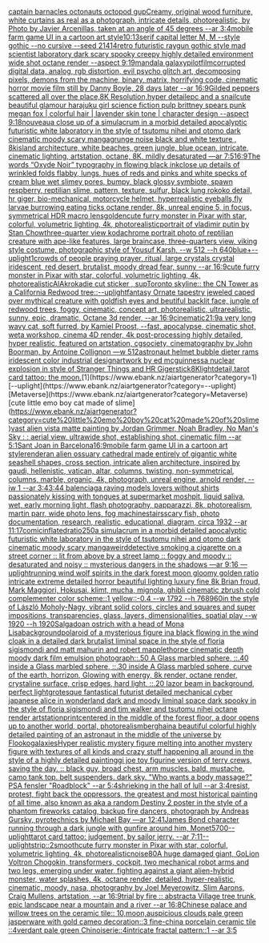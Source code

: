 [captain barnacles octonauts octopod gup](https://www.ebank.nz/aiartgenerator?category=captain%20barnacles%20octonauts%20octopod%20gup)[Creamy, original wood furniture, white curtains as real as a photograph, intricate details, photorealistic, by Photo by Javier Arcenillas, taken at an angle of 45 degrees  --ar 3:4](https://www.ebank.nz/aiartgenerator?category=Creamy%2C%20original%20wood%20furniture%2C%20white%20curtains%20as%20real%20as%20a%20photograph%2C%20intricate%20details%2C%20photorealistic%2C%20by%20Photo%20by%20Javier%20Arcenillas%2C%20taken%20at%20an%20angle%20of%2045%20degrees%20%20--ar%203%3A4)[mobile farm game UI in a cartoon art style](https://www.ebank.nz/aiartgenerator?category=mobile%20farm%20game%20UI%20in%20a%20cartoon%20art%20style)[10:13](https://www.ebank.nz/aiartgenerator?category=10%3A13)[serif capital letter M, M --style gothic --no cursive --seed 21414](https://www.ebank.nz/aiartgenerator?category=serif%20capital%20letter%20M%2C%20M%20--style%20gothic%20--no%20cursive%20--seed%2021414)[retro futuristic raygun gothic style mad scientist laboratory dark scary spooky creepy highly detailed environment wide shot octane render --aspect 9:19](https://www.ebank.nz/aiartgenerator?category=retro%20futuristic%20raygun%20gothic%20style%20mad%20scientist%20laboratory%20dark%20scary%20spooky%20creepy%20highly%20detailed%20environment%20wide%20shot%20octane%20render%20--aspect%209%3A19)[mandala galaxy](https://www.ebank.nz/aiartgenerator?category=mandala%20galaxy)[pilot](https://www.ebank.nz/aiartgenerator?category=pilot)[film](https://www.ebank.nz/aiartgenerator?category=film)[corrupted digital data, analog, rgb distortion, evil psycho glitch art, decomposing pixels, demons from the machine, binary, matrix, horrifying code, cinematic horror movie film still by Danny Boyle, 28 days later  --ar 16:9](https://www.ebank.nz/aiartgenerator?category=corrupted%20digital%20data%2C%20analog%2C%20rgb%20distortion%2C%20evil%20psycho%20glitch%20art%2C%20decomposing%20pixels%2C%20demons%20from%20the%20machine%2C%20binary%2C%20matrix%2C%20horrifying%20code%2C%20cinematic%20horror%20movie%20film%20still%20by%20Danny%20Boyle%2C%2028%20days%20later%20%20--ar%2016%3A9)[Gilded peppers scattered all over the place,8K Resolution,hyper detaile](https://www.ebank.nz/aiartgenerator?category=Gilded%20peppers%20scattered%20all%20over%20the%20place%2C8K%20Resolution%2Chyper%20detaile)[pc and a snail](https://www.ebank.nz/aiartgenerator?category=pc%20and%20a%20snail)[cute beautiful glamour harajuku girl science fiction pulp brittney spears punk megan fox  | colorful hair | lavender skin tone | character design  --aspect 9:18](https://www.ebank.nz/aiartgenerator?category=cute%20beautiful%20glamour%20harajuku%20girl%20science%20fiction%20pulp%20brittney%20spears%20punk%20megan%20fox%20%20%7C%20colorful%20hair%20%7C%20lavender%20skin%20tone%20%7C%20character%20design%20%20--aspect%209%3A18)[nouveau](https://www.ebank.nz/aiartgenerator?category=nouveau)[a close up of a simulacrum in a morbid detailed apocalyptic futuristic white laboratory in the style of tsutomu nihei and otomo dark cinematic moody scary manga](https://www.ebank.nz/aiartgenerator?category=a%20close%20up%20of%20a%20simulacrum%20in%20a%20morbid%20detailed%20apocalyptic%20futuristic%20white%20laboratory%20in%20the%20style%20of%20tsutomu%20nihei%20and%20otomo%20dark%20cinematic%20moody%20scary%20manga)[grunge noise black and white texture , 8k](https://www.ebank.nz/aiartgenerator?category=grunge%20noise%20black%20and%20white%20texture%20%2C%208k)[island architecture, white beaches, green jungle, blue ocean, intricate, cinematic lighting, artstation, octane, 8K, mildly desaturated —ar 7:5](https://www.ebank.nz/aiartgenerator?category=island%20architecture%2C%20white%20beaches%2C%20green%20jungle%2C%20blue%20ocean%2C%20intricate%2C%20cinematic%20lighting%2C%20artstation%2C%20octane%2C%208K%2C%20mildly%20desaturated%20%E2%80%94ar%207%3A5)[16:9](https://www.ebank.nz/aiartgenerator?category=16%3A9)[The words “Oxyde Noir” typography in flowing black ink](https://www.ebank.nz/aiartgenerator?category=The%20words%20%E2%80%9COxyde%20Noir%E2%80%9D%20typography%20in%20flowing%20black%20ink)[close up details of wrinkled folds flabby, lungs, hues of reds and pinks and white specks of cream blue wet slimey pores, bumpy, black glossy symbiote, spawn respberry, reptilian slime, pattern, texture, sulfur, black lung rokoko detail, hr giger, bio-mechanical, motorcycle helmet, hyperrealistic eyeballs,fly larvae burrowing eating ticks octane render, 8k, unreal engine 5, in focus, symmetrical HDR macro lens](https://www.ebank.nz/aiartgenerator?category=close%20up%20details%20of%20wrinkled%20folds%20flabby%2C%20lungs%2C%20hues%20of%20reds%20and%20pinks%20and%20white%20specks%20of%20cream%20blue%20wet%20slimey%20pores%2C%20bumpy%2C%20black%20glossy%20symbiote%2C%20spawn%20respberry%2C%20reptilian%20slime%2C%20pattern%2C%20texture%2C%20sulfur%2C%20black%20lung%20rokoko%20detail%2C%20hr%20giger%2C%20bio-mechanical%2C%20motorcycle%20helmet%2C%20hyperrealistic%20eyeballs%2Cfly%20larvae%20burrowing%20eating%20ticks%20octane%20render%2C%208k%2C%20unreal%20engine%205%2C%20in%20focus%2C%20symmetrical%20HDR%20macro%20lens)[golden](https://www.ebank.nz/aiartgenerator?category=golden)[cute furry monster in Pixar with star, colorful, volumetric lighting, 4k, photorealistic](https://www.ebank.nz/aiartgenerator?category=cute%20furry%20monster%20in%20Pixar%20with%20star%2C%20colorful%2C%20volumetric%20lighting%2C%204k%2C%20photorealistic)[portrait of vladimir putin by Stan Chow](https://www.ebank.nz/aiartgenerator?category=portrait%20of%20vladimir%20putin%20by%20Stan%20Chow)[three-quarter view kodachrome portrait photo of reptilian creature with ape-like features, large braincase, three-quarters view, viking style costume, photographic style of Yousuf Karsh, --w 512 --h 640](https://www.ebank.nz/aiartgenerator?category=three-quarter%20view%20kodachrome%20portrait%20photo%20of%20reptilian%20creature%20with%20ape-like%20features%2C%20large%20braincase%2C%20three-quarters%20view%2C%20viking%20style%20costume%2C%20photographic%20style%20of%20Yousuf%20Karsh%2C%20--w%20512%20--h%20640)[blue+](https://www.ebank.nz/aiartgenerator?category=blue%2B)[--uplight](https://www.ebank.nz/aiartgenerator?category=--uplight)[1](https://www.ebank.nz/aiartgenerator?category=1)[crowds of people praying prayer, ritual, large crystals crystal iridescent, red desert, brutalist, moody dread fear, sunny --ar 16:9](https://www.ebank.nz/aiartgenerator?category=crowds%20of%20people%20praying%20prayer%2C%20ritual%2C%20large%20crystals%20crystal%20iridescent%2C%20red%20desert%2C%20brutalist%2C%20moody%20dread%20fear%2C%20sunny%20--ar%2016%3A9)[cute furry monster in Pixar with star, colorful, volumetric lighting, 4k, photorealistic](https://www.ebank.nz/aiartgenerator?category=cute%20furry%20monster%20in%20Pixar%20with%20star%2C%20colorful%2C%20volumetric%20lighting%2C%204k%2C%20photorealistic)[AlAkroka](https://www.ebank.nz/aiartgenerator?category=AlAkroka)[die cut sticker , sup](https://www.ebank.nz/aiartgenerator?category=die%20cut%20sticker%20%2C%20sup)[Toronto skyline:: the CN Tower as a California Redwood tree::](https://www.ebank.nz/aiartgenerator?category=Toronto%20skyline%3A%3A%20the%20CN%20Tower%20as%20a%20California%20Redwood%20tree%3A%3A)[--uplight](https://www.ebank.nz/aiartgenerator?category=--uplight)[fantasy Ornate tapestry jeweled caped over mythical creature with goldfish eyes and beutiful backlit face, jungle of redwood trees, foggy, cinematic, concept art, photorealistic, ultrarealistic, sunny, epic, dramatic, Octane 3d render, --ar 16:9](https://www.ebank.nz/aiartgenerator?category=fantasy%20Ornate%20tapestry%20jeweled%20caped%20over%20mythical%20creature%20with%20goldfish%20eyes%20and%20beutiful%20backlit%20face%2C%20jungle%20of%20redwood%20trees%2C%20foggy%2C%20cinematic%2C%20concept%20art%2C%20photorealistic%2C%20ultrarealistic%2C%20sunny%2C%20epic%2C%20dramatic%2C%20Octane%203d%20render%2C%20--ar%2016%3A9)[cinematic](https://www.ebank.nz/aiartgenerator?category=cinematic)[21:9](https://www.ebank.nz/aiartgenerator?category=21%3A9)[a very long wavy cat, soft furred, by Kamiel Proost, --fast](https://www.ebank.nz/aiartgenerator?category=a%20very%20long%20wavy%20cat%2C%20soft%20furred%2C%20by%20Kamiel%20Proost%2C%20--fast)[, apocalypse, cinematic shot, weta workshop, cinema 4D render, 4k post-processing highly detailed, hyper realistic, featured on artstation, cgsociety, cinematography by John Boorman, by Antoine Collignon —w 512](https://www.ebank.nz/aiartgenerator?category=%2C%20apocalypse%2C%20cinematic%20shot%2C%20weta%20workshop%2C%20cinema%204D%20render%2C%204k%20post-processing%20highly%20detailed%2C%20hyper%20realistic%2C%20featured%20on%20artstation%2C%20cgsociety%2C%20cinematography%20by%20John%20Boorman%2C%20by%20Antoine%20Collignon%20%E2%80%94w%20512)[astronaut helmet bubble dieter rams iridescent color industrial design](https://www.ebank.nz/aiartgenerator?category=astronaut%20helmet%20bubble%20dieter%20rams%20iridescent%20color%20industrial%20design)[artwork by ed mcguinness](https://www.ebank.nz/aiartgenerator?category=artwork%20by%20ed%20mcguinness)[a nuclear explosion in style of Stranger Things and HR Giger](https://www.ebank.nz/aiartgenerator?category=a%20nuclear%20explosion%20in%20style%20of%20Stranger%20Things%20and%20HR%20Giger)[stick](https://www.ebank.nz/aiartgenerator?category=stick)[8K](https://www.ebank.nz/aiartgenerator?category=8K)[light](https://www.ebank.nz/aiartgenerator?category=light)[detail,](https://www.ebank.nz/aiartgenerator?category=detail%2C)[tarot card tattoo: the moon.](https://www.ebank.nz/aiartgenerator?category=tarot%20card%20tattoo%3A%20the%20moon.)[1](https://www.ebank.nz/aiartgenerator?category=1)[--uplight](https://www.ebank.nz/aiartgenerator?category=--uplight)[Metaverse](https://www.ebank.nz/aiartgenerator?category=Metaverse)[cute little emo boy cat made of slime](https://www.ebank.nz/aiartgenerator?category=cute%20little%20emo%20boy%20cat%20made%20of%20slime)[vast alien vista matte painting by Jordan Grimmer, Noah Bradley, No Man's Sky : : aerial view, ultrawide shot, establishing shot, cinematic film --ar 5:1](https://www.ebank.nz/aiartgenerator?category=vast%20alien%20vista%20matte%20painting%20by%20Jordan%20Grimmer%2C%20Noah%20Bradley%2C%20No%20Man%27s%20Sky%20%3A%20%3A%20aerial%20view%2C%20ultrawide%20shot%2C%20establishing%20shot%2C%20cinematic%20film%20--ar%205%3A1)[Sant Joan in Barcelona](https://www.ebank.nz/aiartgenerator?category=Sant%20Joan%20in%20Barcelona)[16:9](https://www.ebank.nz/aiartgenerator?category=16%3A9)[mobile farm game UI in a cartoon art style](https://www.ebank.nz/aiartgenerator?category=mobile%20farm%20game%20UI%20in%20a%20cartoon%20art%20style)[render](https://www.ebank.nz/aiartgenerator?category=render)[an alien ossuary cathedral made entirely of gigantic white seashell shapes, cross section, intricate alien architecture, inspired by gaudi, hellenistic, vatican, altar, columns, twisting, non-symmetrical, columns, marble, organic, 4k, photograph, unreal engine, arnold render, --iw 1 --ar 3:4](https://www.ebank.nz/aiartgenerator?category=an%20alien%20ossuary%20cathedral%20made%20entirely%20of%20gigantic%20white%20seashell%20shapes%2C%20cross%20section%2C%20intricate%20alien%20architecture%2C%20inspired%20by%20gaudi%2C%20hellenistic%2C%20vatican%2C%20altar%2C%20columns%2C%20twisting%2C%20non-symmetrical%2C%20columns%2C%20marble%2C%20organic%2C%204k%2C%20photograph%2C%20unreal%20engine%2C%20arnold%20render%2C%20--iw%201%20--ar%203%3A4)[3:4](https://www.ebank.nz/aiartgenerator?category=3%3A4)[4 balenciaga raving models lovers without shirts passionately kissing with tongues at supermarket moshpit, liquid saliva, wet, early morning light, flash photography, papparazzi, 8k, photorealism, martin parr, wide photo lens, fog machine](https://www.ebank.nz/aiartgenerator?category=4%20balenciaga%20raving%20models%20lovers%20without%20shirts%20passionately%20kissing%20with%20tongues%20at%20supermarket%20moshpit%2C%20liquid%20saliva%2C%20wet%2C%20early%20morning%20light%2C%20flash%20photography%2C%20papparazzi%2C%208k%2C%20photorealism%2C%20martin%20parr%2C%20wide%20photo%20lens%2C%20fog%20machine)[stairs](https://www.ebank.nz/aiartgenerator?category=stairs)[scary fish, photo documentation, research, realistic, educational, diagram, circa 1932 --ar 11:17](https://www.ebank.nz/aiartgenerator?category=scary%20fish%2C%20photo%20documentation%2C%20research%2C%20realistic%2C%20educational%2C%20diagram%2C%20circa%201932%20--ar%2011%3A17)[comic](https://www.ebank.nz/aiartgenerator?category=comic)[inflated](https://www.ebank.nz/aiartgenerator?category=inflated)[ratio](https://www.ebank.nz/aiartgenerator?category=ratio)[2](https://www.ebank.nz/aiartgenerator?category=2)[50](https://www.ebank.nz/aiartgenerator?category=50)[a simulacrum in a morbid detailed apocalyptic futuristic white laboratory in the style of tsutomu nihei and otomo dark cinematic moody scary manga](https://www.ebank.nz/aiartgenerator?category=a%20simulacrum%20in%20a%20morbid%20detailed%20apocalyptic%20futuristic%20white%20laboratory%20in%20the%20style%20of%20tsutomu%20nihei%20and%20otomo%20dark%20cinematic%20moody%20scary%20manga)[weird](https://www.ebank.nz/aiartgenerator?category=weird)[detective smoking a cigarette on a street corner :: lit from above by a street lamp :: foggy and moody :: desaturated and noisy :: mysterious dangers in the shadows —ar 9:16 —uplight](https://www.ebank.nz/aiartgenerator?category=detective%20smoking%20a%20cigarette%20on%20a%20street%20corner%20%3A%3A%20lit%20from%20above%20by%20a%20street%20lamp%20%3A%3A%20foggy%20and%20moody%20%3A%3A%20desaturated%20and%20noisy%20%3A%3A%20mysterious%20dangers%20in%20the%20shadows%20%E2%80%94ar%209%3A16%20%E2%80%94uplight)[running wind wolf spirits in the dark forest moon gloomy golden ratio intricate extreme detailed horror beautiful lighting luxury fine 8k Brian froud, Mark Maggiori, Hokusai, klimt, mucha, mignola, ghibli cinematic zbrush cold complementer color scheme::1 yellow::-0.4 --w 1792 --h 768](https://www.ebank.nz/aiartgenerator?category=running%20wind%20wolf%20spirits%20in%20the%20dark%20forest%20moon%20gloomy%20golden%20ratio%20intricate%20extreme%20detailed%20horror%20beautiful%20lighting%20luxury%20fine%208k%20Brian%20froud%2C%20Mark%20Maggiori%2C%20Hokusai%2C%20klimt%2C%20mucha%2C%20mignola%2C%20ghibli%20cinematic%20zbrush%20cold%20complementer%20color%20scheme%3A%3A1%20yellow%3A%3A-0.4%20--w%201792%20--h%20768)[960](https://www.ebank.nz/aiartgenerator?category=960)[in the style of László Moholy-Nagy, vibrant solid colors, circles and squares and super impositions, transparencies, glass, layers,  dimensionalities, spatial play --w 1920 --h 1920](https://www.ebank.nz/aiartgenerator?category=in%20the%20style%20of%20L%C3%A1szl%C3%B3%20Moholy-Nagy%2C%20vibrant%20solid%20colors%2C%20circles%20and%20squares%20and%20super%20impositions%2C%20transparencies%2C%20glass%2C%20layers%2C%20%20dimensionalities%2C%20spatial%20play%20--w%201920%20--h%201920)[Salgado](https://www.ebank.nz/aiartgenerator?category=Salgado)[an ostrich with a head of Mona Lisa](https://www.ebank.nz/aiartgenerator?category=an%20ostrich%20with%20a%20head%20of%20Mona%20Lisa)[background](https://www.ebank.nz/aiartgenerator?category=background)[polaroid of a mysterious figure ina black flowing in the wind cloak in a detailed dark brutalist liminal space in the style of floria sigismondi and matt mahurin and robert mapplethorpe cinematic depth moody dark film emulsion photograph](https://www.ebank.nz/aiartgenerator?category=polaroid%20of%20a%20mysterious%20figure%20ina%20black%20flowing%20in%20the%20wind%20cloak%20in%20a%20detailed%20dark%20brutalist%20liminal%20space%20in%20the%20style%20of%20floria%20sigismondi%20and%20matt%20mahurin%20and%20robert%20mapplethorpe%20cinematic%20depth%20moody%20dark%20film%20emulsion%20photograph)[::.50 A Glass marbled sphere, ::.40 inside a Glass marbled sphere, ::.30 inside A Glass marbled sphere, curve of the earth, horrizon, Glowing with energy, 8k render, octane render, crystaline surface, crisp edges, hard light, ::.20 lazor beam in background, perfect light](https://www.ebank.nz/aiartgenerator?category=%3A%3A.50%20A%20Glass%20marbled%20sphere%2C%20%3A%3A.40%20inside%20a%20Glass%20marbled%20sphere%2C%20%3A%3A.30%20inside%20A%20Glass%20marbled%20sphere%2C%20curve%20of%20the%20earth%2C%20horrizon%2C%20Glowing%20with%20energy%2C%208k%20render%2C%20octane%20render%2C%20crystaline%20surface%2C%20crisp%20edges%2C%20hard%20light%2C%20%3A%3A.20%20lazor%20beam%20in%20background%2C%20perfect%20light)[grotesque fantastical futurist detailed mechanical cyber japanese alice in wonderland dark and moody liminal space dark spooky in the style of floria sigismondi and tim walker and tsutomu nihei octane render artstation](https://www.ebank.nz/aiartgenerator?category=grotesque%20fantastical%20futurist%20detailed%20mechanical%20cyber%20japanese%20alice%20in%20wonderland%20dark%20and%20moody%20liminal%20space%20dark%20spooky%20in%20the%20style%20of%20floria%20sigismondi%20and%20tim%20walker%20and%20tsutomu%20nihei%20octane%20render%20artstation)[print](https://www.ebank.nz/aiartgenerator?category=print)[centered in the middle of the forest floor, a door opens up to another world, portal, photorealism](https://www.ebank.nz/aiartgenerator?category=centered%20in%20the%20middle%20of%20the%20forest%20floor%2C%20a%20door%20opens%20up%20to%20another%20world%2C%20portal%2C%20photorealism)[berghain](https://www.ebank.nz/aiartgenerator?category=berghain)[a beautiful colorful highly detailed painting of an astronaut in the middle of the universe by Flooko](https://www.ebank.nz/aiartgenerator?category=a%20beautiful%20colorful%20highly%20detailed%20painting%20of%20an%20astronaut%20in%20the%20middle%20of%20the%20universe%20by%20Flooko)[galaxies](https://www.ebank.nz/aiartgenerator?category=galaxies)[Hyper realistic mystery figure melting into another mystery figure with textures of all kinds and crazy  stuff happening all around in the style of a highly detailed painting](https://www.ebank.nz/aiartgenerator?category=Hyper%20realistic%20mystery%20figure%20melting%20into%20another%20mystery%20figure%20with%20textures%20of%20all%20kinds%20and%20crazy%20%20stuff%20happening%20all%20around%20in%20the%20style%20of%20a%20highly%20detailed%20painting)[gi joe toy figurine version of terry crews, saving the day. :: black guy, broad chest, arm muscles. bald. mustache. camo tank top. belt suspenders. dark sky. "Who wants a body massage?" PSA fensler "Roadblock" --ar 5:4](https://www.ebank.nz/aiartgenerator?category=gi%20joe%20toy%20figurine%20version%20of%20terry%20crews%2C%20saving%20the%20day.%20%3A%3A%20black%20guy%2C%20broad%20chest%2C%20arm%20muscles.%20bald.%20mustache.%20camo%20tank%20top.%20belt%20suspenders.%20dark%20sky.%20%22Who%20wants%20a%20body%20massage%3F%22%20PSA%20fensler%20%22Roadblock%22%20--ar%205%3A4)[shrieking in the hall of lull --ar 3:4](https://www.ebank.nz/aiartgenerator?category=shrieking%20in%20the%20hall%20of%20lull%20--ar%203%3A4)[resist, protest, fight back the oppressors, the greatest and most historical painting of all time, also known as aka a random Destiny 2 poster in the style of a phantom fireworks catalog, backup fire dancers, photograph by Andreas Gursky, pyrotechnics by Michael Bay —ar 12:41](https://www.ebank.nz/aiartgenerator?category=resist%2C%20protest%2C%20fight%20back%20the%20oppressors%2C%20the%20greatest%20and%20most%20historical%20painting%20of%20all%20time%2C%20also%20known%20as%20aka%20a%20random%20Destiny%202%20poster%20in%20the%20style%20of%20a%20phantom%20fireworks%20catalog%2C%20backup%20fire%20dancers%2C%20photograph%20by%20Andreas%20Gursky%2C%20pyrotechnics%20by%20Michael%20Bay%20%E2%80%94ar%2012%3A41)[James Bond character running through a dark jungle with gunfire around him, Monet](https://www.ebank.nz/aiartgenerator?category=James%20Bond%20character%20running%20through%20a%20dark%20jungle%20with%20gunfire%20around%20him%2C%20Monet)[5700](https://www.ebank.nz/aiartgenerator?category=5700)[--uplight](https://www.ebank.nz/aiartgenerator?category=--uplight)[tarot card tattoo: judgement, by sailor jerry. --ar 7:11](https://www.ebank.nz/aiartgenerator?category=tarot%20card%20tattoo%3A%20judgement%2C%20by%20sailor%20jerry.%20--ar%207%3A11)[--uplight](https://www.ebank.nz/aiartgenerator?category=--uplight)[strip::2](https://www.ebank.nz/aiartgenerator?category=strip%3A%3A2)[smooth](https://www.ebank.nz/aiartgenerator?category=smooth)[cute furry monster in Pixar with star, colorful, volumetric lighting, 4k, photorealistic](https://www.ebank.nz/aiartgenerator?category=cute%20furry%20monster%20in%20Pixar%20with%20star%2C%20colorful%2C%20volumetric%20lighting%2C%204k%2C%20photorealistic)[noise](https://www.ebank.nz/aiartgenerator?category=noise)[80](https://www.ebank.nz/aiartgenerator?category=80)[A huge damaged giant, GoLion Voltron Chogokin, transformers, cockpit, two mechanical robot arms and two legs, emerging under water, fighting against a giant alien-hybrid monster, water splashes, 4k, octane render, detailed, hyper-realistic, cinematic, moody, nasa, photography by Joel Meyerowitz, Slim Aarons, Craig Mullens, artstation, --ar 16:9](https://www.ebank.nz/aiartgenerator?category=A%20huge%20damaged%20giant%2C%20GoLion%20Voltron%20Chogokin%2C%20transformers%2C%20cockpit%2C%20two%20mechanical%20robot%20arms%20and%20two%20legs%2C%20emerging%20under%20water%2C%20fighting%20against%20a%20giant%20alien-hybrid%20monster%2C%20water%20splashes%2C%204k%2C%20octane%20render%2C%20detailed%2C%20hyper-realistic%2C%20cinematic%2C%20moody%2C%20nasa%2C%20photography%20by%20Joel%20Meyerowitz%2C%20Slim%20Aarons%2C%20Craig%20Mullens%2C%20artstation%2C%20--ar%2016%3A9)[trial by fire :: abstract](https://www.ebank.nz/aiartgenerator?category=trial%20by%20fire%20%3A%3A%20abstract)[a Village tree trunk, epic landscape near a mountain and a river --ar 16:8](https://www.ebank.nz/aiartgenerator?category=a%20Village%20tree%20trunk%2C%20epic%20landscape%20near%20a%20mountain%20and%20a%20river%20--ar%2016%3A8)[Chinese palace and willow trees on the ceramic tile:: 10,moon,auspicious clouds pale green jasperware with gold cameo decoration::3 fine-china porcelain ceramic tile ::4verdant pale green Chinoiserie::4intricate fractal pattern::1 --ar 3:5](https://www.ebank.nz/aiartgenerator?category=Chinese%20palace%20and%20willow%20trees%20on%20the%20ceramic%20tile%3A%3A%2010%2Cmoon%2Causpicious%20clouds%20pale%20green%20jasperware%20with%20gold%20cameo%20decoration%3A%3A3%20fine-china%20porcelain%20ceramic%20tile%20%3A%3A4verdant%20pale%20green%20Chinoiserie%3A%3A4intricate%20fractal%20pattern%3A%3A1%20--ar%203%3A5)